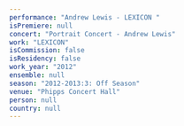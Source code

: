 ```yaml
---
performance: "Andrew Lewis - LEXICON "
isPremiere: null
concert: "Portrait Concert - Andrew Lewis"
work: "LEXICON"
isCommission: false
isResidency: false
work_year: "2012"
ensemble: null
season: "2012-2013:3: Off Season"
venue: "Phipps Concert Hall"
person: null
country: null
---
```


